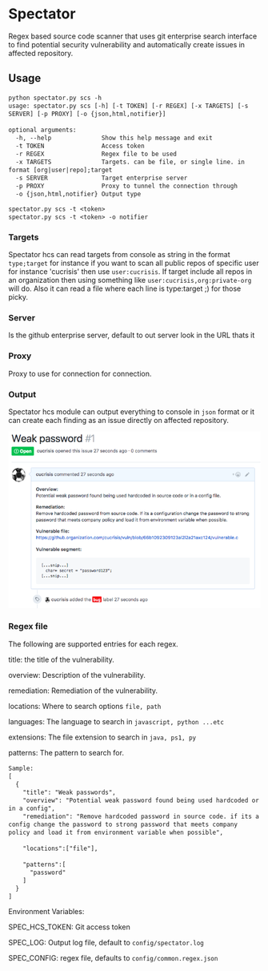 # Spectator

Regex based source code scanner that uses git enterprise search interface to find potential security vulnerability and
automatically create issues in affected repository.

## Usage

```
python spectator.py scs -h
usage: spectator.py scs [-h] [-t TOKEN] [-r REGEX] [-x TARGETS] [-s SERVER] [-p PROXY] [-o {json,html,notifier}]

optional arguments:
  -h, --help              Show this help message and exit
  -t TOKEN                Access token
  -r REGEX                Regex file to be used
  -x TARGETS              Targets. can be file, or single line. in format [org|user|repo];target
  -s SERVER               Target enterprise server
  -p PROXY                Proxy to tunnel the connection through
  -o {json,html,notifier} Output type
```

```
spectator.py scs -t <token>
spectator.py scs -t <token> -o notifier
```

### Targets

Spectator hcs can read targets from console as string in the format `type;target` for instance if you want to scan
all public repos of specific user for instance 'cucrisis' then use `user:cucrisis`. If target include all repos in an organization then
using something like `user:cucrisis,org:private-org` will do. Also it can read a file where each line is type:target ;) for those picky.

### Server

Is the github enterprise server, default to out server look in the URL thats it

### Proxy

Proxy to use for connection for connection.

### Output

Spectator hcs module can output everything to console in `json` format or it can create each finding as an issue directly on affected repository.

![issue](https://github.com/cucrisis/spectator/blob/master/ref/issue.png?raw=true)

### Regex file
The following are supported entries for each regex.

title: the title of the vulnerability.

overview: Description of the vulnerability.

remediation: Remediation of the vulnerability.

locations: Where to search options ```file, path```

languages: The language to search in ```javascript, python ...etc```

extensions: The file extension to search in ```java, ps1, py```

patterns: The pattern to search for.


```
Sample:
[
  {
    "title": "Weak passwords",
    "overview": "Potential weak password found being used hardcoded or in a config",
    "remediation": "Remove hardcoded password in source code. if its a config change the password to strong password that meets company policy and load it from environment variable when possible",

    "locations":["file"],

    "patterns":[
      "password"
    ]
  }
]
```



Environment Variables:

SPEC_HCS_TOKEN: Git access token

SPEC_LOG: Output log file, default to ```config/spectator.log```

SPEC_CONFIG: regex file, defaults to ```config/common.regex.json```


